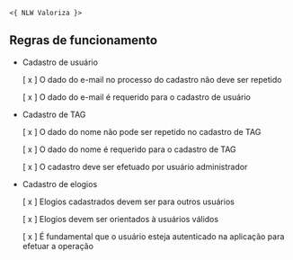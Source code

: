     <{ NLW Valoriza }>

## Regras de funcionamento

-   Cadastro de usuário


    [ x ] O dado do e-mail no processo do cadastro não deve ser repetido

    [ x ] O dado do e-mail é requerido para o cadastro de usuário

- Cadastro de TAG

    [ x ] O dado do nome não pode ser repetido no cadastro de TAG

    [ x ] O dado do nome é requerido para o cadastro de TAG

    [ x ] O cadastro deve ser efetuado por usuário administrador

- Cadastro de elogios

    [ x ] Elogios cadastrados devem ser para outros usuários

    [ x ] Elogios devem ser orientados à usuários válidos

    [ x ] É fundamental que o usuário esteja autenticado na aplicação para efetuar a operação